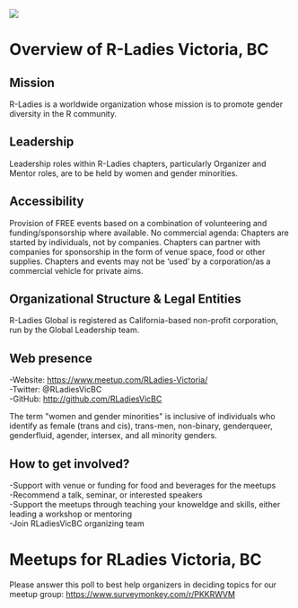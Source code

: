 ![](https://github.com/rladies/starter-kit/blob/master/logo/R-LadiesGlobal_RBG_online_LogoWithText_Horizontal.png)

# Overview of R-Ladies Victoria, BC

## Mission  
R-Ladies is a worldwide organization whose mission is to promote gender diversity in the R community.
## Leadership
Leadership roles within R-Ladies chapters, particularly Organizer and Mentor roles, are to be held by women and gender minorities.
## Accessibility
Provision of FREE events based on a combination of volunteering and funding/sponsorship where available.
No commercial agenda: Chapters are started by individuals, not by companies. Chapters can partner with companies for sponsorship in the form of venue space, food or other supplies. Chapters and events may not be ‘used’ by a corporation/as a commercial vehicle for private aims.
## Organizational Structure & Legal Entities
R-Ladies Global is registered as California-based non-profit corporation, run by the Global Leadership team.

## Web presence
-Website: https://www.meetup.com/RLadies-Victoria/     
-Twitter: @RLadiesVicBC   
-GitHub: http://github.com/RLadiesVicBC  


The term "women and gender minorities" is inclusive of individuals who identify as female (trans and cis), trans-men, non-binary, genderqueer, genderfluid, agender, intersex, and all minority genders.


## How to get involved?
-Support with venue or funding for food and beverages for the meetups  
-Recommend a talk, seminar, or interested speakers  
-Support the meetups through teaching your knoweldge and skills, either leading a workshop or mentoring   
-Join RLadiesVicBC organizing team   

# Meetups for RLadies Victoria, BC
Please answer this poll to best help organizers in deciding topics for our meetup group: https://www.surveymonkey.com/r/PKKRWVM
